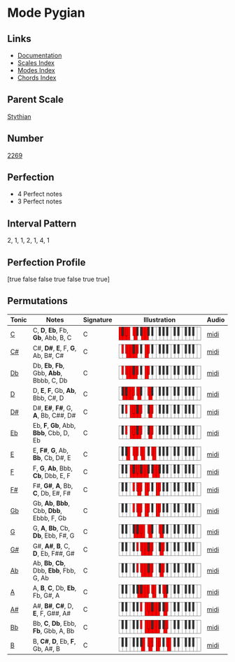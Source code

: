 # Mode Pygian

## Links

- [Documentation](index.md)
- [Scales Index](Scales.md)
- [Modes Index](Modes.md)
- [Chords Index](Chords.md)

## Parent Scale

[Stythian](ScaleStythian.md)

## Number

[2269](https://ianring.com/musictheory/scales/2269)

## Perfection

- 4 Perfect notes
- 3 Perfect notes

## Interval Pattern

2, 1, 1, 2, 1, 4, 1

## Perfection Profile

[true false false true false true true]

## Permutations

| Tonic | Notes | Signature | Illustration | Audio |
|-------|-------|-----------|--------------|-------|
| [C](ModeCNaturalPygian.md) | C, **D**, **Eb**, Fb, **Gb**, Abb, B, C | C | ![CNaturalPygian](ModeCNaturalPygian.png) | [midi](https://github.com/edipermadi/music/blob/main/docs/ModeCNaturalPygian.mid?raw=true) |
| [C#](ModeCSharpPygian.md) | C#, **D#**, **E**, F, **G**, Ab, B#, C# | C | ![CSharpPygian](ModeCSharpPygian.png) | [midi](https://github.com/edipermadi/music/blob/main/docs/ModeCSharpPygian.mid?raw=true) |
| [Db](ModeDFlatPygian.md) | Db, **Eb**, **Fb**, Gbb, **Abb**, Bbbb, C, Db | C | ![DFlatPygian](ModeDFlatPygian.png) | [midi](https://github.com/edipermadi/music/blob/main/docs/ModeDFlatPygian.mid?raw=true) |
| [D](ModeDNaturalPygian.md) | D, **E**, **F**, Gb, **Ab**, Bbb, C#, D | C | ![DNaturalPygian](ModeDNaturalPygian.png) | [midi](https://github.com/edipermadi/music/blob/main/docs/ModeDNaturalPygian.mid?raw=true) |
| [D#](ModeDSharpPygian.md) | D#, **E#**, **F#**, G, **A**, Bb, C##, D# | C | ![DSharpPygian](ModeDSharpPygian.png) | [midi](https://github.com/edipermadi/music/blob/main/docs/ModeDSharpPygian.mid?raw=true) |
| [Eb](ModeEFlatPygian.md) | Eb, **F**, **Gb**, Abb, **Bbb**, Cbb, D, Eb | C | ![EFlatPygian](ModeEFlatPygian.png) | [midi](https://github.com/edipermadi/music/blob/main/docs/ModeEFlatPygian.mid?raw=true) |
| [E](ModeENaturalPygian.md) | E, **F#**, **G**, Ab, **Bb**, Cb, D#, E | C | ![ENaturalPygian](ModeENaturalPygian.png) | [midi](https://github.com/edipermadi/music/blob/main/docs/ModeENaturalPygian.mid?raw=true) |
| [F](ModeFNaturalPygian.md) | F, **G**, **Ab**, Bbb, **Cb**, Dbb, E, F | C | ![FNaturalPygian](ModeFNaturalPygian.png) | [midi](https://github.com/edipermadi/music/blob/main/docs/ModeFNaturalPygian.mid?raw=true) |
| [F#](ModeFSharpPygian.md) | F#, **G#**, **A**, Bb, **C**, Db, E#, F# | C | ![FSharpPygian](ModeFSharpPygian.png) | [midi](https://github.com/edipermadi/music/blob/main/docs/ModeFSharpPygian.mid?raw=true) |
| [Gb](ModeGFlatPygian.md) | Gb, **Ab**, **Bbb**, Cbb, **Dbb**, Ebbb, F, Gb | C | ![GFlatPygian](ModeGFlatPygian.png) | [midi](https://github.com/edipermadi/music/blob/main/docs/ModeGFlatPygian.mid?raw=true) |
| [G](ModeGNaturalPygian.md) | G, **A**, **Bb**, Cb, **Db**, Ebb, F#, G | C | ![GNaturalPygian](ModeGNaturalPygian.png) | [midi](https://github.com/edipermadi/music/blob/main/docs/ModeGNaturalPygian.mid?raw=true) |
| [G#](ModeGSharpPygian.md) | G#, **A#**, **B**, C, **D**, Eb, F##, G# | C | ![GSharpPygian](ModeGSharpPygian.png) | [midi](https://github.com/edipermadi/music/blob/main/docs/ModeGSharpPygian.mid?raw=true) |
| [Ab](ModeAFlatPygian.md) | Ab, **Bb**, **Cb**, Dbb, **Ebb**, Fbb, G, Ab | C | ![AFlatPygian](ModeAFlatPygian.png) | [midi](https://github.com/edipermadi/music/blob/main/docs/ModeAFlatPygian.mid?raw=true) |
| [A](ModeANaturalPygian.md) | A, **B**, **C**, Db, **Eb**, Fb, G#, A | C | ![ANaturalPygian](ModeANaturalPygian.png) | [midi](https://github.com/edipermadi/music/blob/main/docs/ModeANaturalPygian.mid?raw=true) |
| [A#](ModeASharpPygian.md) | A#, **B#**, **C#**, D, **E**, F, G##, A# | C | ![ASharpPygian](ModeASharpPygian.png) | [midi](https://github.com/edipermadi/music/blob/main/docs/ModeASharpPygian.mid?raw=true) |
| [Bb](ModeBFlatPygian.md) | Bb, **C**, **Db**, Ebb, **Fb**, Gbb, A, Bb | C | ![BFlatPygian](ModeBFlatPygian.png) | [midi](https://github.com/edipermadi/music/blob/main/docs/ModeBFlatPygian.mid?raw=true) |
| [B](ModeBNaturalPygian.md) | B, **C#**, **D**, Eb, **F**, Gb, A#, B | C | ![BNaturalPygian](ModeBNaturalPygian.png) | [midi](https://github.com/edipermadi/music/blob/main/docs/ModeBNaturalPygian.mid?raw=true) |
